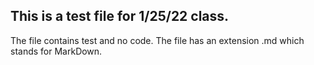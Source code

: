 ## This is a test file for 1/25/22 class.

The file contains test and no code. The file has an extension .md which stands for MarkDown.
